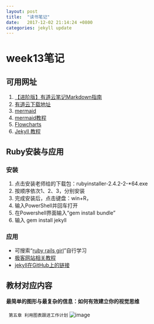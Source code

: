 ```yaml
---
layout: post
title:  "读书笔记"
date:   2017-12-02 21:14:24 +0800
categories: jekyll update
---
```

# week13笔记
## 可用网址
1. [【进阶版】有道云笔记Markdown指南](http://note.youdao.com/iyoudao/?p=2445)
1. [有道云下载地址](http://note.youdao.com/noteintro.html)
1. [mermaid](https://github.com/knsv/mermaid)
1. [mermaid教程](https://mermaidjs.github.io/)
1. [Flowcharts](https://mermaidjs.github.io/flowchart.html)
1. [Jekyll 教程](http://wiki.jikexueyuan.com/project/jekyll/)

## Ruby安装与应用
### 安装
1. 点击安装老师给的下载包：rubyinstaller-2.4.2-2-*64.exe
2. 按顺序依次1、2、3，分别安装
3. 完成安装后，点击键盘：win+R，
4. 输入PowerShell并回车打开
5. 在Powershell界面输入“gem install bundle”
6. 输入 gem install jekyll

### 应用
- 可搜索“[ruby rails girl](http://railsgirls.com/)”自行学习
- [极客网站相关教程](http://127.0.0.1:4000/)
- [jekyll在GitHub上的链接](https://github.com/jekyll)

## 教材对应内容
#### 最简单的图形与最复杂的信息：如何有效建立你的视觉思维
``` 第五章 利用图表跟进工作计划```
![image](https://timgsa.baidu.com/timg?image&quality=80&size=b9999_10000&sec=1512111108770&di=bfbebcb258d211926ef3e587167a4bbe&imgtype=0&src=http%3A%2F%2Fimg10.360buyimg.com%2FpopWaterMark%2Fg14%2FM02%2F19%2F06%2FrBEhVlJzfsoIAAAAAAjXE8mbTMwAAE7DgJA4RgACNcr913.jpg)